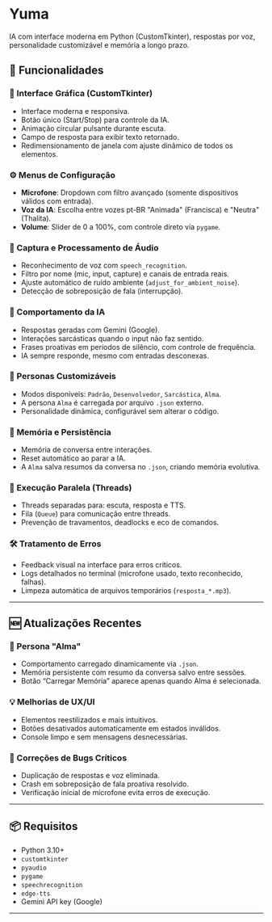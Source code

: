 # Yuma
IA com interface moderna em Python (CustomTkinter), respostas por voz, personalidade customizável e memória a longo prazo.

## 🔧 Funcionalidades

### 🎨 Interface Gráfica (CustomTkinter)
- Interface moderna e responsiva.
- Botão único (Start/Stop) para controle da IA.
- Animação circular pulsante durante escuta.
- Campo de resposta para exibir texto retornado.
- Redimensionamento de janela com ajuste dinâmico de todos os elementos.

### ⚙️ Menus de Configuração
- **Microfone**: Dropdown com filtro avançado (somente dispositivos válidos com entrada).
- **Voz da IA**: Escolha entre vozes pt-BR "Animada" (Francisca) e "Neutra" (Thalita).
- **Volume**: Slider de 0 a 100%, com controle direto via `pygame`.

### 🎤 Captura e Processamento de Áudio
- Reconhecimento de voz com `speech_recognition`.
- Filtro por nome (mic, input, capture) e canais de entrada reais.
- Ajuste automático de ruído ambiente (`adjust_for_ambient_noise`).
- Detecção de sobreposição de fala (interrupção).

### 🧠 Comportamento da IA
- Respostas geradas com Gemini (Google).
- Interações sarcásticas quando o input não faz sentido.
- Frases proativas em períodos de silêncio, com controle de frequência.
- IA sempre responde, mesmo com entradas desconexas.

### 👤 Personas Customizáveis
- Modos disponíveis: `Padrão`, `Desenvolvedor`, `Sarcástica`, `Alma`.
- A persona `Alma` é carregada por arquivo `.json` externo.
- Personalidade dinâmica, configurável sem alterar o código.

### 💾 Memória e Persistência
- Memória de conversa entre interações.
- Reset automático ao parar a IA.
- A `Alma` salva resumos da conversa no `.json`, criando memória evolutiva.

### 🧵 Execução Paralela (Threads)
- Threads separadas para: escuta, resposta e TTS.
- Fila (`Queue`) para comunicação entre threads.
- Prevenção de travamentos, deadlocks e eco de comandos.

### 🛠️ Tratamento de Erros
- Feedback visual na interface para erros críticos.
- Logs detalhados no terminal (microfone usado, texto reconhecido, falhas).
- Limpeza automática de arquivos temporários (`resposta_*.mp3`).

---

## 🆕 Atualizações Recentes

### 📌 Persona "Alma"
- Comportamento carregado dinamicamente via `.json`.
- Memória persistente com resumo da conversa salvo entre sessões.
- Botão “Carregar Memória” aparece apenas quando Alma é selecionada.

### 💡 Melhorias de UX/UI
- Elementos reestilizados e mais intuitivos.
- Botões desativados automaticamente em estados inválidos.
- Console limpo e sem mensagens desnecessárias.

### 🧱 Correções de Bugs Críticos
- Duplicação de respostas e voz eliminada.
- Crash em sobreposição de fala proativa resolvido.
- Verificação inicial de microfone evita erros de execução.

---

## 📦 Requisitos

- Python 3.10+
- `customtkinter`
- `pyaudio`
- `pygame`
- `speechrecognition`
- `edge-tts`
- Gemini API key (Google)

---
